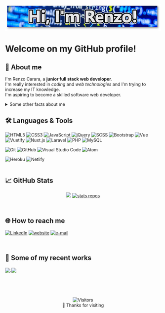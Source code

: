 <!-- renzocarara/renzocarara is a special repository because its `README.md` (this file) appears on your GitHub profile. -->

<p align="center">
<img src="https://github.com/renzocarara/renzocarara/raw/master/assets/banner.png" alt="divider" />
</p>

# Welcome on my GitHub profile!

## 👨 **About me**

I'm Renzo Carara, a **junior full stack web developer**.<br>
I'm really interested in _coding_ and _web technologies_ and I'm trying to increase my IT knowledge.<br>
I'm aspiring to become a skilled software web developer.<br>

<details>
  <summary>Some other facts about me</summary>
  <br>
  <ul>
    <li>🐶 I love animals</li>
    <li>🚴 🏊 I love sports</li>
    <li>🌿 I'm on a vegan diet</li>
    <li>🚀 I'm fond of Star Trek TOS</li>
    <li>🚔 I've spent 1 year in the army</li>
  </ul>
</details>

## 🛠️ **Languages & Tools**

![HTML5](https://img.shields.io/badge/-HTML5-333333?style=plastic&logo=HTML5)
![CSS3](https://img.shields.io/badge/-CSS3-333333?style=plastic&logo=css3&logoColor=5ab1f8)
![JavaScript](https://img.shields.io/badge/-JavaScript-333333?style=plastic&logo=javascript)
![jQuery](https://img.shields.io/badge/-jQuery-333333?style=plastic&logo=jQuery&logoColor=0769AD)
![SCSS](https://img.shields.io/badge/-SCSS-333333?style=plastic&logo=SASS)
![Bootstrap](https://img.shields.io/badge/-Bootstrap-333333?style=plastic&logo=bootstrap&logoColor=a055f0)
![Vue](https://img.shields.io/badge/-Vue-333333?style=plastic&logo=vue.js)
![Vuetify](https://img.shields.io/badge/-Vuetify-333333?style=plastic&logo=vuetify&logoColor=76bbf4)
![Nuxt.js](https://img.shields.io/badge/-Nuxt-333333?style=plastic&logo=Nuxt.js)
![Laravel](https://img.shields.io/badge/-Laravel-333333?style=plastic&logo=laravel)
![PHP](https://img.shields.io/badge/-Php-333333?style=plastic&logo=php)
![MySQL](https://img.shields.io/badge/-MySQL-333333?style=plastic&logo=MySQL&logoColor=83b8ea)

![Git](https://img.shields.io/badge/-Git-333333?style=plastic&logo=git&logoColor=F05032)
![GitHub](https://img.shields.io/badge/-GitHub-333333?style=plastic&logo=github&logoColor=FFFFFF)
![Visual Studio Code](https://img.shields.io/badge/-VSCode-333333?style=plastic&logo=visual-studio-code&logoColor=2e81f4)
![Atom](https://img.shields.io/badge/-Atom-333333?style=plastic&logo=atom&logoColor=58e273)

![Heroku](https://img.shields.io/badge/-Heroku-333333?style=plastic&logo=heroku&logoColor=b583ea)
![Netlify](https://img.shields.io/badge/-Netlify-333333?style=plastic&logo=netlify)
<br><br>

## 📈 **GitHub Stats**

<p align="center">
<a href="https://github.com/renzocarara/renzocarara">
<img src="https://github-readme-stats.vercel.app/api/top-langs/?username=renzocarara&hide_langs_below=1&theme=default&line_height=27&layout=compact&title_color=ffffff&text_color=c9cacc&icon_color=2bbc8a&bg_color=135,03279f,0777fd,028bfb,3cbeef alt="stats languages" /></a>

<a href="https://github.com/renzocarara/renzocarara">
<img src="https://github-readme-stats.vercel.app/api?username=renzocarara&show_icons=true&count_private=true&include_all_commits=true&line_height=21&title_color=ffffff&text_color=c9cacc&icon_color=2bbc8a&bg_color=333333" alt="stats repos" /></a>
</p>
<br>

## 🌐 **How to reach me**

<p>
<a href="https://www.linkedin.com/in/renzocarara" target="_blank"><img src="https://img.shields.io/badge/LinkedIn-%230077B5.svg?&style=flat-square&logo=linkedin&logoColor=white" alt="LinkedIn"></a>
<a href="https://www.renzocarara.it" target="_blank"><img src="https://img.shields.io/badge/-website-146768?style=flat-square&logo=Google-Chrome&logoColor=white" alt="website"/></a>
<a href="mailto:renzo.carara@libero.it" target="_blank"><img src="https://img.shields.io/badge/-email-e91b3c?style=flat-square&logo=mail.ru&logoColor=white" alt="e-mail"/></a>
</p>
<br>

## 💼 **Some of my recent works**

<a href="https://github.com/renzocarara/nuxt_wr" target="_blank">
  <img align="center" src="https://github-readme-stats.vercel.app/api/pin/?username=renzocarara&repo=nuxt_wr" />
</a>
<a href="https://github.com/renzocarara/vuememo" target="_blank">
  <img align="center" src="https://github-readme-stats.vercel.app/api/pin/?username=renzocarara&repo=vuememo" />
</a>

<br><br><br>

<p align=center>
  <img alt="Visitors" src="https://visitor-badge.laobi.icu/badge?page_id=renzocarara.renzocarara">
  <br>
  🙏 Thanks for visiting
</p>
